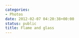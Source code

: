 ```yaml
---
categories:
- Photos
date: 2012-02-07 04:20:38+00:00
status: public
title: Flame and glass
---
```






